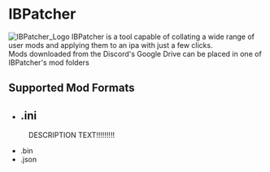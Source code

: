 # IBPatcher
![IBPatcher_Logo](https://user-images.githubusercontent.com/125164507/236193466-6f6501a8-ba4a-4507-b1fb-e7cf48ccc420.png)
IBPatcher is a tool capable of collating a wide range of user mods and applying them to an ipa with just a few clicks. <br>
Mods downloaded from the Discord's Google Drive can be placed in one of IBPatcher's mod folders

## Supported Mod Formats

<ul>
  <li>
    <h2> .ini </h2>
    <p> &nbsp;&nbsp;&nbsp;&nbsp;DESCRIPTION TEXT!!!!!!!!! </p>
  </li>
  <li> .bin </li>
  <li> .json </li>
</ul>
